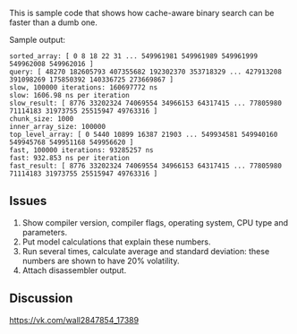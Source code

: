 This is sample code that shows how cache-aware binary search can be faster than a dumb one.

Sample output:
```
sorted_array: [ 0 8 18 22 31 ... 549961981 549961989 549961999 549962008 549962016 ]
query: [ 48270 182605793 407355682 192302370 353718329 ... 427913208 391098269 175850392 140336725 273669867 ]
slow, 100000 iterations: 160697772 ns
slow: 1606.98 ns per iteration
slow_result: [ 8776 33202324 74069554 34966153 64317415 ... 77805980 71114183 31973755 25515947 49763316 ]
chunk_size: 1000
inner_array_size: 100000
top_level_array: [ 0 5440 10899 16387 21903 ... 549934581 549940160 549945768 549951168 549956620 ]
fast, 100000 iterations: 93285257 ns
fast: 932.853 ns per iteration
fast_result: [ 8776 33202324 74069554 34966153 64317415 ... 77805980 71114183 31973755 25515947 49763316 ]
```

Issues
---

1. Show compiler version, compiler flags, operating system, CPU type and parameters.
2. Put model calculations that explain these numbers.
3. Run several times, calculate average and standard deviation: these numbers are shown to have 20% volatility.
3. Attach disassembler output.


Discussion
---

https://vk.com/wall2847854_17389
